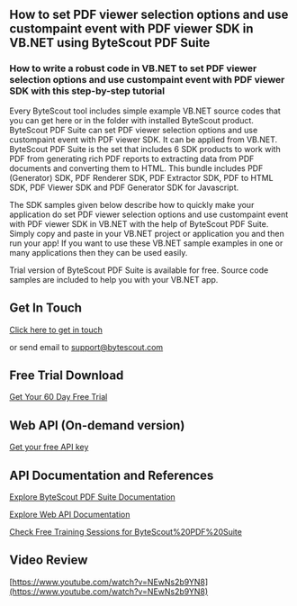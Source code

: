 ## How to set PDF viewer selection options and use custompaint event with PDF viewer SDK in VB.NET using ByteScout PDF Suite

### How to write a robust code in VB.NET to set PDF viewer selection options and use custompaint event with PDF viewer SDK with this step-by-step tutorial

Every ByteScout tool includes simple example VB.NET source codes that you can get here or in the folder with installed ByteScout product. ByteScout PDF Suite can set PDF viewer selection options and use custompaint event with PDF viewer SDK. It can be applied from VB.NET. ByteScout PDF Suite is the set that includes 6 SDK products to work with PDF from generating rich PDF reports to extracting data from PDF documents and converting them to HTML. This bundle includes PDF (Generator) SDK, PDF Renderer SDK, PDF Extractor SDK, PDF to HTML SDK, PDF Viewer SDK and PDF Generator SDK for Javascript.

The SDK samples given below describe how to quickly make your application do set PDF viewer selection options and use custompaint event with PDF viewer SDK in VB.NET with the help of ByteScout PDF Suite.  Simply copy and paste in your VB.NET project or application you and then run your app! If you want to use these VB.NET sample examples in one or many applications then they can be used easily.

Trial version of ByteScout PDF Suite is available for free. Source code samples are included to help you with your VB.NET app.

## Get In Touch

[Click here to get in touch](https://bytescout.zendesk.com/hc/en-us/requests/new?subject=ByteScout%20PDF%20Suite%20Question)

or send email to [support@bytescout.com](mailto:support@bytescout.com?subject=ByteScout%20PDF%20Suite%20Question) 

## Free Trial Download

[Get Your 60 Day Free Trial](https://bytescout.com/download/web-installer?utm_source=github-readme)

## Web API (On-demand version)

[Get your free API key](https://pdf.co/documentation/api?utm_source=github-readme)

## API Documentation and References

[Explore ByteScout PDF Suite Documentation](https://bytescout.com/documentation/index.html?utm_source=github-readme)

[Explore Web API Documentation](https://pdf.co/documentation/api?utm_source=github-readme)

[Check Free Training Sessions for ByteScout%20PDF%20Suite](https://academy.bytescout.com/)

## Video Review

[https://www.youtube.com/watch?v=NEwNs2b9YN8](https://www.youtube.com/watch?v=NEwNs2b9YN8)